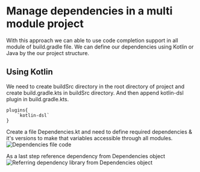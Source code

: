 # Manage dependencies in a multi module project
With this approach we can able to use code completion support in all module of build.gradle file. We can define our dependencies using Kotlin or Java by the our project structure.

## Using Kotlin
We need to create buildSrc directory in the root directory of project and create build.gradle.kts in buildSrc directory. And then append kotlin-dsl plugin in build.gradle.kts.

```
plugins{
    `kotlin-dsl`
}
```
Create a file Dependencies.kt and need to define required dependencies & it's versions to make that variables accessible through all modules.
![Dependencies file code](/buildSrc/assets/dependencies.jpg)

As a last step reference dependency from Dependencies object
![Referring dependency library from Dependencies object](/buildSrc/assets/refer_dependency.jpg)